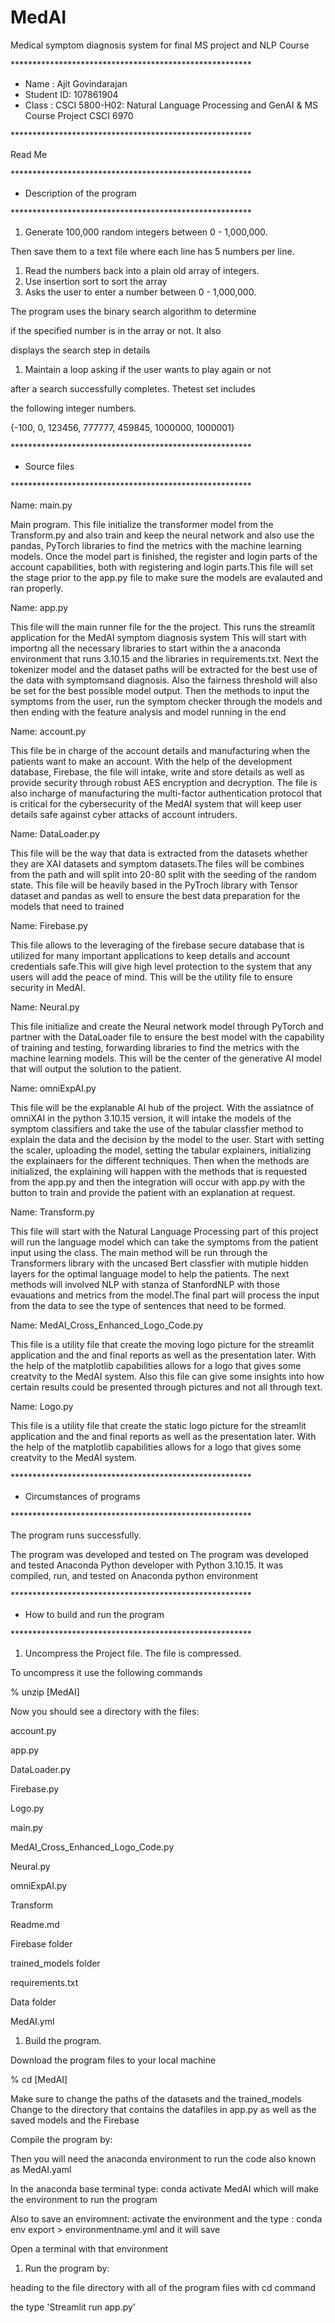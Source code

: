 # MedAI
Medical symptom diagnosis system for final MS project and NLP Course


\*\*\*\*\*\*\*\*\*\*\*\*\*\*\*\*\*\*\*\*\*\*\*\*\*\*\*\*\*\*\*\*\*\*\*\*\*\*\*\*\*\*\*\*\*\*\*\*\*\*\*\*\*\*\*

* Name      : Ajit Govindarajan
* Student ID: 107861904
* Class     :  CSCI 5800-H02: Natural Language Processing and GenAI & MS Course Project CSCI 6970

\*\*\*\*\*\*\*\*\*\*\*\*\*\*\*\*\*\*\*\*\*\*\*\*\*\*\*\*\*\*\*\*\*\*\*\*\*\*\*\*\*\*\*\*\*\*\*\*\*\*\*\*\*\*\*


Read Me


\*\*\*\*\*\*\*\*\*\*\*\*\*\*\*\*\*\*\*\*\*\*\*\*\*\*\*\*\*\*\*\*\*\*\*\*\*\*\*\*\*\*\*\*\*\*\*\*\*\*\*\*\*\*\*

* Description of the program

\*\*\*\*\*\*\*\*\*\*\*\*\*\*\*\*\*\*\*\*\*\*\*\*\*\*\*\*\*\*\*\*\*\*\*\*\*\*\*\*\*\*\*\*\*\*\*\*\*\*\*\*\*\*\*

1. Generate 100,000 random integers between 0 - 1,000,000.

Then save them to a text file where each line has 5 numbers per line.

1. Read the numbers back into a plain old array of integers.
1. Use insertion sort to sort the array
1. Asks the user to enter a number between 0 - 1,000,000.

The program uses the binary search algorithm to determine

if the specified number is in the array or not.  It also

displays the search step in details

1. Maintain a loop asking if the user wants to play again or not

after a search successfully completes.  Thetest set includes

the following integer numbers.

{-100, 0, 123456, 777777, 459845, 1000000, 1000001}


\*\*\*\*\*\*\*\*\*\*\*\*\*\*\*\*\*\*\*\*\*\*\*\*\*\*\*\*\*\*\*\*\*\*\*\*\*\*\*\*\*\*\*\*\*\*\*\*\*\*\*\*\*\*\*

* Source files

\*\*\*\*\*\*\*\*\*\*\*\*\*\*\*\*\*\*\*\*\*\*\*\*\*\*\*\*\*\*\*\*\*\*\*\*\*\*\*\*\*\*\*\*\*\*\*\*\*\*\*\*\*\*\*

Name:  main.py

Main program. This file initialize the transformer model from the Transform.py and also train and keep the neural network and also use the pandas, PyTorch libraries to find the metrics with the machine learning models.
Once the model part is finished, the register and login parts of the account capabilities, both with registering and login parts.This file will set the stage prior to the app.py file to make sure the models are evalauted and ran properly.

Name:  app.py

This file will the main runner file for the the project. This runs the streamlit application for the MedAI symptom diagnosis system This will start with importng all the necessary libraries to start within the a anaconda environment that runs 3.10.15 and the libraries in requirements.txt. 
Next the tokenizer model and the dataset paths will be extracted for the best use of the data with symptomsand diagnosis. Also the fairness threshold will also be set for the best possible model output.
Then the methods to input the symptoms from the user, run the symptom checker through the models and then ending with the feature analysis and model running in the end

Name: account.py

This file be in charge of the account details and manufacturing when the patients want to make an account.
With the help of the development database, Firebase, the file will intake, write and store details as well as provide security through robust
AES encryption and decryption. The file is also incharge of manufacturing the multi-factor authentication protocol that is critical for the cybersecurity of the MedAI system that will keep user details safe against cyber attacks of account intruders.

Name: DataLoader.py

This file will be the way that data is extracted from the datasets whether they are XAI datasets and symptom datasets.The files will be combines from the path and will split into 20-80 split with the seeding of the random state. This file will be heavily based in the PyTroch library with Tensor dataset and pandas as well to ensure the best data preparation for the models that need to trained

Name: Firebase.py

This file allows to the leveraging of the firebase secure database that is utilized for many important applications to keep details and account credentials safe.This will give high level protection to the system that any users will add the peace of mind. This will be the utility file to ensure security in MedAI.

Name: Neural.py

This file initialize and create the Neural network model through PyTorch and partner with the DataLoader file to ensure the best model with the capability of training and testing, forwarding libraries to find the metrics with the machine learning models. This will be the center of the generative AI model that will output the solution to the patient.

Name: omniExpAI.py

This file will be the explanable AI hub of the project. With the assiatnce of omniXAI in the python 3.10.15 version, it will intake the models of the symptom classifiers and take the use of the tabular classfier method to explain the data and the decision by the model to the user. Start with setting the scaler, uploading the model, setting the tabular explainers, initializing the explainaers for the different techniques.
Then when the methods are initialized, the explaining will happen with the methods that is requested from the app.py and then the integration will occur with app.py with the button to train and provide the patient with an explanation at request.

Name: Transform.py

This file will start with the Natural Language Processing part of this project will run the language model which can take the symptoms from the patient input using the class. The main method will be run through the Transformers library with the uncased Bert classfier with mutiple hidden layers for the optimal language model to help the patients. The next methods will involved NLP with stanza of StanfordNLP with those evauations and metrics from the model.The final part will process the input from the data to see the type of sentences that need to be formed.

Name: MedAI_Cross_Enhanced_Logo_Code.py

This file is a utility file that create the moving logo picture for the streamlit application and the and final reports as well as the presentation later. With the help of the matplotlib capabilities allows for a logo that gives some creatvity to the MedAI system. Also this file can give some insights into how certain results could be presented through pictures and not all through text.

Name: Logo.py

This file is a utility file that create the static logo picture for the streamlit application and the and final reports as well
as the presentation later.
With the help of the matplotlib capabilities allows for a logo that gives some creatvity to the MedAI system.

\*\*\*\*\*\*\*\*\*\*\*\*\*\*\*\*\*\*\*\*\*\*\*\*\*\*\*\*\*\*\*\*\*\*\*\*\*\*\*\*\*\*\*\*\*\*\*\*\*\*\*\*\*\*\*

* Circumstances of programs

\*\*\*\*\*\*\*\*\*\*\*\*\*\*\*\*\*\*\*\*\*\*\*\*\*\*\*\*\*\*\*\*\*\*\*\*\*\*\*\*\*\*\*\*\*\*\*\*\*\*\*\*\*\*\*

The program runs successfully.

The program was developed and tested on The program was developed and tested Anaconda Python developer with Python 3.10.15. It was compiled, run, and tested on Anaconda python environment


\*\*\*\*\*\*\*\*\*\*\*\*\*\*\*\*\*\*\*\*\*\*\*\*\*\*\*\*\*\*\*\*\*\*\*\*\*\*\*\*\*\*\*\*\*\*\*\*\*\*\*\*\*\*\*

* How to build and run the program

\*\*\*\*\*\*\*\*\*\*\*\*\*\*\*\*\*\*\*\*\*\*\*\*\*\*\*\*\*\*\*\*\*\*\*\*\*\*\*\*\*\*\*\*\*\*\*\*\*\*\*\*\*\*\*

1. Uncompress the Project file.  The file is compressed.

To uncompress it use the following commands

% unzip [MedAI]

Now you should see a directory with the files:

account.py

app.py

DataLoader.py

Firebase.py

Logo.py

main.py

MedAI_Cross_Enhanced_Logo_Code.py

Neural.py

omniExpAI.py

Transform

Readme.md

Firebase folder

trained_models folder

requirements.txt

Data folder

MedAI.yml

1. Build the program.

Download the program files to your local machine

% cd [MedAI]

Make sure to change the paths of the datasets and the trained_models Change to the directory that contains the datafiles in app.py as well as the saved models and the Firebase

Compile the program by:

Then you will need the anaconda environment to run the code also known as MedAI.yaml

In the anaconda base terminal type: conda activate MedAI
which will make the environment to run the program

Also to save an enviromnent: activate the environment and the type : conda env export > environmentname.yml
and it will save 

Open a terminal with that environment

1. Run the program by:

heading to the file directory with all of the program files with cd command

the type 'Streamlit run app.py'
